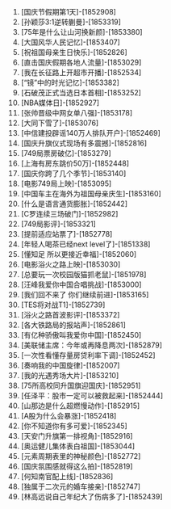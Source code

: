 
1. [国庆节假期第1天]-[1852908]
1. [孙颖莎3:1逆转蒯曼]-[1853319]
1. [75年是什么让山河换新颜]-[1853380]
1. [大国风华人民记忆]-[1853407]
1. [祝祖国母亲生日快乐]-[1852826]
1. [直击国庆假期各地人流量]-[1853029]
1. [我在长征路上开超市开播]-[1852534]
1. [“镜”中的时光记忆]-[1853382]
1. [石破茂正式当选日本首相]-[1853252]
1. [NBA媒体日]-[1852927]
1. [张帅晋级中网女单八强]-[1853178]
1. [大同下雪了]-[1853076]
1. [中信建投辟谣140万人排队开户]-[1852469]
1. [国庆升旗仪式现场有多震撼]-[1852816]
1. [749局票房破亿]-[1853279]
1. [上海有房东跳价50万]-[1852448]
1. [国庆你跨了几个季节]-[1853140]
1. [电影749局上映]-[1853095]
1. [中国车主在海外为祖国母亲庆生]-[1853160]
1. [什么是语言通货膨胀]-[1852442]
1. [C罗连续三场破门]-[1852982]
1. [749局影评]-[1853321]
1. [提前适应站票了]-[1852778]
1. [年轻人喝茶已经next level了]-[1851338]
1. [懂知足 所以更接近幸福]-[1852060]
1. [电影浴火之路上映]-[1853030]
1. [总要玩一次校园版猫抓老鼠]-[1851978]
1. [汪峰我爱你中国合唱挑战]-[1853000]
1. [我们回不来了 你们继续前进]-[1853165]
1. [TES将对战T1]-[1852739]
1. [浴火之路首波影评]-[1853372]
1. [各大铁路局的报站声]-[1852861]
1. [有亿种骄傲叫我爱你中国]-[1852450]
1. [美联储主席：今年或再降息两次]-[1852879]
1. [一次性看懂存量房贷利率下调]-[1852452]
1. [奏响我的中国旋律]-[1852007]
1. [我的光遇秀场大片]-[1853210]
1. [75所高校同升国旗迎国庆]-[1852951]
1. [任泽平：股市一定可以被救起来]-[1852444]
1. [山那边是什么超燃慢动作]-[1852915]
1. [A股为什么会暴涨]-[1852418]
1. [你不知道你有多可爱]-[1852345]
1. [天安门升旗第一排视角]-[1852916]
1. [奥运健儿集体表白祖国]-[1853044]
1. [元素周期表里的神秘颜色]-[1852772]
1. [国庆氛围感就得这么拍]-[1852819]
1. [何知南官配上线]-[1852836]
1. [独属于二次元的婚车接亲]-[1852747]
1. [林高远说自己年纪大了伤病多了]-[1852439]